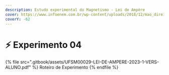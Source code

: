 ```yaml
---
description: Estudo experimental do Magnetismo - Lei de Ampère
cover: https://www.infoenem.com.br/wp-content/uploads/2018/12/mao_direita.png
coverY: -62
---
```


# ⚡ Experimento 04

{% file src=".gitbook/assets/UFSM00029-LEI-DE-AMPERE-2023-1-VERS-ALUNO.pdf" %}
Roteiro de Experimento
{% endfile %}
